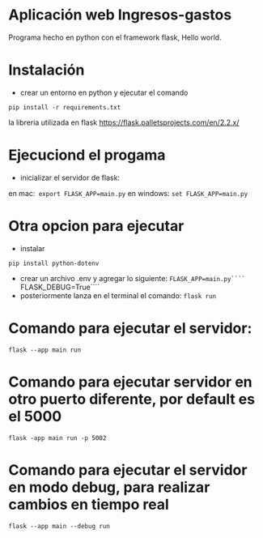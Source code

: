 # Aplicación web Ingresos-gastos

Programa hecho en python con el framework flask, Hello world.

# Instalación

- crear un entorno en python y ejecutar el comando
```
pip install -r requirements.txt
```
la libreria utilizada en flask https://flask.palletsprojects.com/en/2.2.x/

# Ejecuciond el progama
- inicializar el servidor de flask:

en mac:``` export FLASK_APP=main.py```
en windows: ```set FLASK_APP=main.py```

# Otra opcion para ejecutar
- instalar 
```
pip install python-dotenv
```
- crear un archivo .env y agregar lo siguiente:
```FLASK_APP=main.py````
```FLASK_DEBUG=True````
- posteriormente lanza en el terminal el comando:
```flask run```
# Comando para ejecutar el servidor:
```flask --app main run```
# Comando para ejecutar servidor en otro puerto diferente, por default es el 5000
```flask -app main run -p 5002```
# Comando para ejecutar el servidor en modo debug, para realizar cambios en tiempo real 
```flask --app main --debug run```
